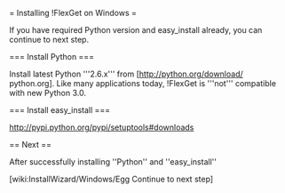 = Installing !FlexGet on Windows =

If you have required Python version and easy_install already, you can continue to next step.

=== Install Python ===

Install latest Python '''2.6.x''' from [http://python.org/download/ python.org]. Like many applications today, !FlexGet is '''not''' compatible with new Python 3.0.

=== Install easy_install ===

http://pypi.python.org/pypi/setuptools#downloads

== Next ==

After successfully installing ''Python'' and ''easy_install''

[wiki:InstallWizard/Windows/Egg Continue to next step]

